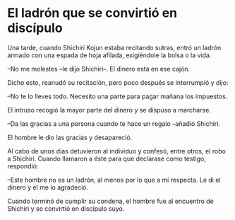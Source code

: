 # El ladrón que se convirtió en discípulo

Una tarde, cuando Shichiri Kojun estaba recitando sutras, entró un
ladrón armado con una espada de hoja afilada, exigiéndole la bolsa o la
vida.

–No me molestes –le dijo Shichiri–. El dinero está en ese cajón.

Dicho esto, reanudó su recitación, pero poco después se interrumpió y
dijo:

–No te lo lleves todo. Necesito una parte para pagar mañana los
impuestos.

El intruso recogió la mayor parte del dinero y se dispuso a marcharse.

–Da las gracias a una persona cuando te hace un regalo –añadió Shichiri.

El hombre le dio las gracias y desapareció.

Al cabo de unos días detuvieron al individuo y confesó, entre otros, el
robo a Shichiri. Cuando llamaron a éste para que declarase como testigo,
respondió:

–Este hombre no es un ladrón, al menos por lo que a mí respecta. Le di
el dinero y él me lo agradeció.

Cuando terminó de cumplir su condena, el hombre fue al encuentro de
Shichiri y se convirtió en discípulo suyo.